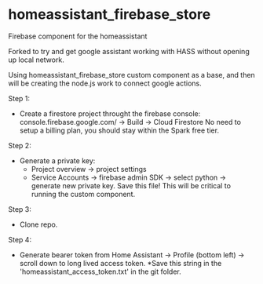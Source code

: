 # homeassistant_firebase_store
Firebase component for the homeassistant

Forked to try and get google assistant working with HASS without opening up local network.

Using homeassistant_firebase_store custom component as a base, and then will be creating the node.js work to connect google actions.



Step 1:

- Create a firestore project throught the firebase console: console.firebase.google.com/ -> Build -> Cloud Firestore
    No need to setup a billing plan, you should stay within the Spark free tier.

Step 2:

- Generate a private key:
    * Project overview -> project settings
    * Service Accounts -> firebase admin SDK -> select python -> generate new private key. Save this file! This will be critical to running the custom component.

Step 3:

- Clone repo.

Step 4:

- Generate bearer token from Home Assistant -> Profile (bottom left) -> scroll down to long lived access token.
    *Save this string in the 'homeassistant_access_token.txt' in the git folder.